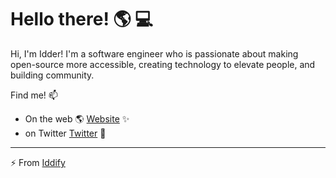 # Hello there! 🌎 💻

Hi, I'm Idder! I'm a software engineer who is passionate about making open-source more accessible, creating technology to elevate people, and building community. 

Find me! 📫
- On the web 🌎 <a href="https://ayrad.codes/">Website</a> ✨
- on Twitter <a href="https://twitter.com/iddify">Twitter</a> 💼


---
⚡ From [Iddify](https://github.com/iddify)
